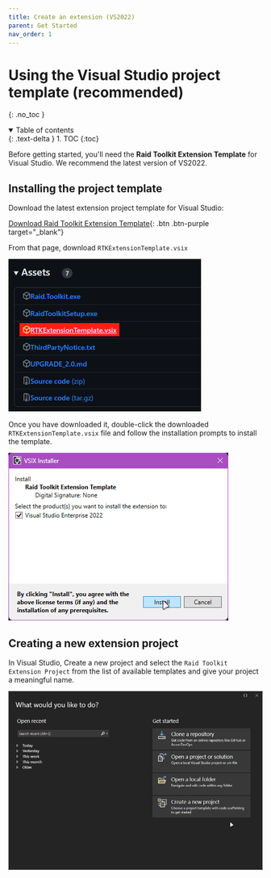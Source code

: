 ```yaml
---
title: Create an extension (VS2022)
parent: Get Started
nav_order: 1
---
```


# Using the Visual Studio project template (recommended)
{: .no_toc }

<details open markdown="block">
  <summary>
    Table of contents
  </summary>
  {: .text-delta }
1. TOC
{:toc}
</details>

Before getting started, you'll need the **Raid Toolkit Extension Template** for Visual Studio. We recommend the latest version of VS2022.

## Installing the project template

Download the latest extension project template for Visual Studio:

[Download Raid Toolkit Extension Template](https://github.com/raid-toolkit/raid-toolkit-sdk/releases/latest){: .btn .btn-purple target="_blank"}

From that page, download `RTKExtensionTemplate.vsix`

![](/img/DownloadTemplate.png)

Once you have downloaded it, double-click the downloaded `RTKExtensionTemplate.vsix` file and follow the installation prompts to install the template.

![](/img/InstallVSIX.gif)

## Creating a new extension project

In Visual Studio, Create a new project and select the `Raid Toolkit Extension Project` from the list of available templates and give your project a meaningful name.

![](/img/ProjectCreationDialog.gif)


